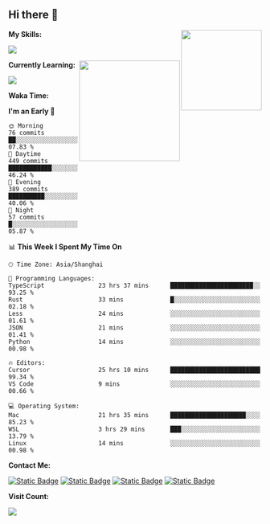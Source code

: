 ## Hi there 👋

<img align="right" height=160 src="https://s2.loli.net/2024/05/01/uw3cVq5TUCnhYLy.png" />

**My Skills:**
<p align="left">
  <a href="https://skillicons.dev">
    <img src="https://skillicons.dev/icons?i=git,docker,go,js,ts,react,vue,tailwind,electron,nextjs&perline=8" />
  </a>
</p>

<a href="https://github.com/anuraghazra/convoychat">
  <img height=200 align="right" src="https://stats.ronki.moe/api/top-langs?username=lonzzi&layout=compact&langs_count=8&card_width=320" />
</a>

**Currently Learning:**
<p align="left">
  <a href="https://skillicons.dev">
    <img src="https://skillicons.dev/icons?i=flutter,dart,py,rust" />
  </a>
</p>



**Waka Time:**
<!--START_SECTION:waka-->
**I'm an Early 🐤** 

```text
🌞 Morning                76 commits          ██░░░░░░░░░░░░░░░░░░░░░░░   07.83 % 
🌆 Daytime                449 commits         ████████████░░░░░░░░░░░░░   46.24 % 
🌃 Evening                389 commits         ██████████░░░░░░░░░░░░░░░   40.06 % 
🌙 Night                  57 commits          █░░░░░░░░░░░░░░░░░░░░░░░░   05.87 % 
```


📊 **This Week I Spent My Time On** 

```text
🕑︎ Time Zone: Asia/Shanghai

💬 Programming Languages: 
TypeScript               23 hrs 37 mins      ███████████████████████░░   93.25 % 
Rust                     33 mins             █░░░░░░░░░░░░░░░░░░░░░░░░   02.18 % 
Less                     24 mins             ░░░░░░░░░░░░░░░░░░░░░░░░░   01.61 % 
JSON                     21 mins             ░░░░░░░░░░░░░░░░░░░░░░░░░   01.41 % 
Python                   14 mins             ░░░░░░░░░░░░░░░░░░░░░░░░░   00.98 % 

🔥 Editors: 
Cursor                   25 hrs 10 mins      █████████████████████████   99.34 % 
VS Code                  9 mins              ░░░░░░░░░░░░░░░░░░░░░░░░░   00.66 % 

💻 Operating System: 
Mac                      21 hrs 35 mins      █████████████████████░░░░   85.23 % 
WSL                      3 hrs 29 mins       ███░░░░░░░░░░░░░░░░░░░░░░   13.79 % 
Linux                    14 mins             ░░░░░░░░░░░░░░░░░░░░░░░░░   00.98 % 
```


<!--END_SECTION:waka-->

**Contact Me:**
<p>
  <a href="https://space.bilibili.com/13424328"><img alt="Static Badge" src="https://img.shields.io/badge/bilibili-ColourCode?style=flat-square&logo=bilibili&color=%23fb7299"></a>
  <a href="https://github.com/lonzzi"><img alt="Static Badge" src="https://img.shields.io/badge/GitHub-ColourCode?style=flat-square&logo=GitHub&color=%23555555"></a>
  <a href="https://twitter.com/lonzzi102"><img alt="Static Badge" src="https://img.shields.io/badge/X-ColourCode?style=flat-square&logo=x&color=%231D9BF0"></a>
  <a href="https://t.me/ronkimoe"><img alt="Static Badge" src="https://img.shields.io/badge/telegram-ColourCode?style=flat-square&logo=telegram&color=%23ED1965"></a>
</p>

**Visit Count:**
<p>
  <img src="https://count.ronki.moe/github:lonzzi?theme=rule34&render=pixelated">
</p>

